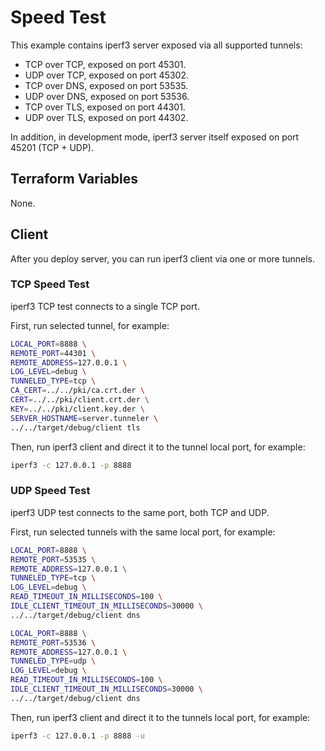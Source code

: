# Speed Test
This example contains iperf3 server exposed via all supported tunnels:
* TCP over TCP, exposed on port 45301.
* UDP over TCP, exposed on port 45302.
* TCP over DNS, exposed on port 53535.
* UDP over DNS, exposed on port 53536.
* TCP over TLS, exposed on port 44301.
* UDP over TLS, exposed on port 44302.

In addition, in development mode, iperf3 server itself exposed on port 45201 (TCP + UDP).

## Terraform Variables
None.

## Client
After you deploy server, you can run iperf3 client via one or more tunnels.

### TCP Speed Test
iperf3 TCP test connects to a single TCP port. 

First, run selected tunnel, for example:
```sh
LOCAL_PORT=8888 \
REMOTE_PORT=44301 \
REMOTE_ADDRESS=127.0.0.1 \
LOG_LEVEL=debug \
TUNNELED_TYPE=tcp \
CA_CERT=../../pki/ca.crt.der \
CERT=../../pki/client.crt.der \
KEY=../../pki/client.key.der \
SERVER_HOSTNAME=server.tunneler \
../../target/debug/client tls
```

Then, run iperf3 client and direct it to the tunnel local port, for example:
```sh
iperf3 -c 127.0.0.1 -p 8888
```

### UDP Speed Test
iperf3 UDP test connects to the same port, both TCP and UDP. 

First, run selected tunnels with the same local port, for example:
```sh
LOCAL_PORT=8888 \
REMOTE_PORT=53535 \
REMOTE_ADDRESS=127.0.0.1 \
TUNNELED_TYPE=tcp \
LOG_LEVEL=debug \
READ_TIMEOUT_IN_MILLISECONDS=100 \
IDLE_CLIENT_TIMEOUT_IN_MILLISECONDS=30000 \
../../target/debug/client dns

LOCAL_PORT=8888 \
REMOTE_PORT=53536 \
REMOTE_ADDRESS=127.0.0.1 \
TUNNELED_TYPE=udp \
LOG_LEVEL=debug \
READ_TIMEOUT_IN_MILLISECONDS=100 \
IDLE_CLIENT_TIMEOUT_IN_MILLISECONDS=30000 \
../../target/debug/client dns
```

Then, run iperf3 client and direct it to the tunnels local port, for example:
```sh
iperf3 -c 127.0.0.1 -p 8888 -u
```

